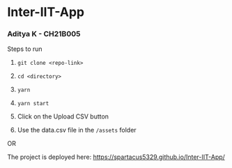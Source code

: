 # Inter-IIT-App
### Aditya K - CH21B005

Steps to run

1. `git clone <repo-link>`

2. `cd <directory>`

3. `yarn`

4. `yarn start`

5. Click on the Upload CSV button

6. Use the data.csv file in the `/assets` folder

OR

The project is deployed here: <https://spartacus5329.github.io/Inter-IIT-App/>
